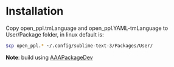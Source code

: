# Installation
Copy open_ppl.tmLanguage and open_ppl.YAML-tmLanguage to User/Package folder, in linux default is:
```bash
$cp open_ppl.* ~/.config/sublime-text-3/Packages/User/
```
**Note**: build using [AAAPackageDev](https://github.com/SublimeText/AAAPackageDev)
